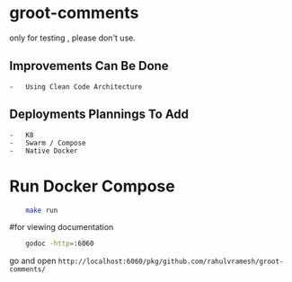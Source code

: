 # groot-comments
only for testing , please don't use.

## Improvements Can Be Done
    -   Using Clean Code Architecture

## Deployments Plannings To Add
    -   K8
    -   Swarm / Compose 
    -   Native Docker

# Run Docker Compose

```sh
    make run
```

#for viewing documentation

```sh
    godoc -http=:6060
```

go and open 
`http://localhost:6060/pkg/github.com/rahulvramesh/groot-comments/`